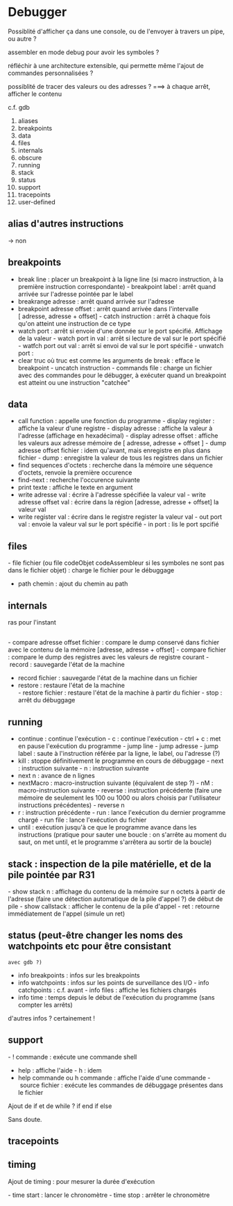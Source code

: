 # Debugger

Possiblité d'afficher ça dans une console, 
ou de l'envoyer à travers un pipe, ou autre ?

assembler en mode debug pour avoir les symboles ?

réfléchir à une architecture extensible, qui permette même l'ajout de 
commandes personnalisées ?


possiblité de tracer des valeurs ou des adresses ? 
===>  à chaque arrêt, afficher le contenu

c.f. gdb
1. aliases
2. breakpoints
3. data
4. files
5. internals
6. obscure 
7. running
8. stack
9. status 
10. support
11. tracepoints
12. user-defined

## alias d'autres instructions
-> non

## breakpoints

- break line : placer un breakpoint à la ligne line (si macro instruction, à la première instruction correspondante)
- breakpoint label : arrêt quand arrivée sur l'adresse pointée par le label
- breakrange adresse : arrêt quand arrivée sur l'adresse
- breakpoint adresse offset : 
	arrêt quand arrivée dans l'intervalle [ adresse, adresse + offset]
- catch instruction : arrêt à chaque fois qu'on atteint une instruction de ce type
- watch port : arrêt si envoie d'une donnée sur le port spécifié. Affichage 
	de la valeur
- watch port in val : arrêt si lecture de val sur le port spécifié
- watfch port out val : arrêt si envoi de val sur le port spécifié
- unwatch port : 
- clear truc où truc est comme les arguments de break : efface le breakpoint
- uncatch instruction
- commands file : charge un fichier avec des commandes pour le débugger, à exécuter quand un breakpoint est atteint ou une instruction "catchée"


## data

- call function : appelle une fonction du programme
- display register : affiche la valeur d'une registre
- display adresse : affiche la valeur à l'adresse (affichage en hexadécimal)
- display adresse offset : affiche les valeurs aux adresse mémoire 
	de [ adresse, adresse + offset ]
- dump adresse offset fichier : idem qu'avant, mais enregistre en plus dans fichier
- dump : enregistre la valeur de tous les registres dans un fichier
- find sequences d'octets : recherche dans la mémoire une séquence d'octets,
	renvoie la première occurence
- find-next : recherche l'occurence suivante
- print texte : affiche le texte en argument
- write adresse val : écrire à l'adresse spécifiée la valeur val
- write adresse offset val : écrire dans la région [adresse, adresse + offset] la
	valeur val
- write register val : écrire dans le registre register la valeur val
- out port val : envoie la valeur val sur le port spécifié
- in port : lis le port spcifié

## files

- file fichier (ou file codeObjet codeAssembleur si les symboles ne sont pas dans le
	 fichier objet) : charge le fichier pour le débuggage
- path chemin : ajout du chemin au path

## internals
ras pour l'instant

##
- compare adresse offset fichier : compare le dump conservé dans fichier avec 
le contenu de la mémoire [adresse, adresse + offset]
- compare fichier : compare le dump des registres avec les valeurs de registre courant
- record : sauvegarde l'état de la machine 
- record fichier : sauvegarde l'état de la machine dans un fichier
- restore : restaure l'état de la machine  
- restore fichier : restaure l'état de la machine à partir du fichier
- stop : arrêt du débuggage


## running 
- continue : continue l'exécution
- c : continue l'exécution
- ctrl + c : met en pause l'exécution du programme 
- jump line 
- jump adresse
- jump label : saute à l'instruction référée par la ligne, le label, ou l'adresse (?)
- kill : stoppe définitivement le programme en cours de débuggage
- next : instruction suivante
- n : instruction suivante
- next n : avance de n lignes
- nextMacro : macro-instruction suivante (équivalent de step ?)
- nM : macro-instruction suivante
- reverse : instruction précédente (faire une mémoire de seulement les 100 ou 1000
	 ou alors choisis par l'utilisateur instructions précédentes)
- reverse n
- r : instruction précédente
- run : lance l'exécution du dernier programme chargé
- run file : lance l'exécution du fichier
- until : exécution jusqu'à ce que le programme avance dans les instructions
	(pratique pour sauter une boucle : on s'arrête au moment du saut, on met until, 
	et le programme s'arrêtera au sortir de la boucle)


## stack : inspection de la pile matérielle, et de la pile pointée par R31
- show stack n : affichage du contenu de la mémoire sur n octets à partir de l'adresse (faire une détection automatique de la pile d'appel ?)
de début de pile
- show callstack : afficher le contenu de la pile d'appel
- ret : retourne immédiatement de l'appel (simule un ret)


## status (peut-être changer les noms des watchpoints etc pour être consistant 
	avec gdb ?)
- info breakpoints : infos sur les breakpoints
- info watchpoints : infos sur les points de surveillance des I/O
- info catchpoints : c.f. avant
- info files : affiche les fichiers chargés
- info time : temps depuis le début de l'exécution du programme 
(sans compter les arrêts)

d'autres infos ? certainement !

## support 
- ! commande : exécute une commande shell
- help : affiche l'aide
- h : idem
- help commande ou h commande : affiche l'aide d'une commande
- source fichier : exécute les commandes de débuggage présentes dans le fichier

Ajout de if et de while ?
if end if else


Sans doute.

## tracepoints

## timing

Ajout de timing : pour mesurer la durée d'exécution

- time start : lancer le chronomètre
- time stop : arrêter le chronomètre
